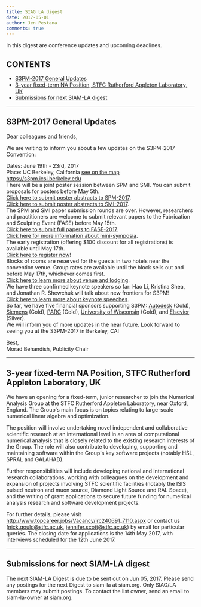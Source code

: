 ```yaml
---
title: SIAG LA digest
date: 2017-05-01
author: Jen Pestana
comments: true
---
```




In this digest are conference updates and upcoming deadlines.

## CONTENTS

- [S3PM-2017 General Updates](#nav0)
- [3-year fixed-term NA Position, STFC Rutherford Appleton Laboratory, UK](#nav1)
- [Submissions for next SIAM-LA digest](#nav2)

---------------

## <a name="nav0">S3PM-2017 General Updates</a>

Dear colleagues and friends, 

We are writing to inform you about a few updates on the S3PM-2017 Convention:

Dates: June 19th - 23rd, 2017    
Place: UC Berkeley, California [see on the map](https://www.google.com/maps/place/University+of+California,+Berkeley/@37.8718992,-122.2607286,17z/data=!3m1!4b1!4m5!3m4!1s0x808f7718c522d7c1:0xda8034ea3b6b3289!8m2!3d37.8718992!4d-122.2585399)   
<https://s3pm.icsi.berkeley.edu>     
There will be a joint poster session between SPM and SMI. You can submit proposals for posters before May 5th.  
[Click here to submit poster abstracts to SPM-2017](https://s3pm.icsi.berkeley.edu/s3pm/spm.html#poster).  
[Click here to submit poster abstracts to SMI-2017](https://s3pm.icsi.berkeley.edu/s3pm/smi.html#poster).  
The SPM and SMI paper submission rounds are over. However, researchers and practitioners are welcome to submit relevant papers to the Fabrication and Sculpting Event (FASE) before May 15th.  
[Click here to submit full papers to FASE-2017](https://s3pm.icsi.berkeley.edu/s3pm/fase.html#submit).  
[Click here for more information about mini-symposia](https://s3pm.icsi.berkeley.edu/s3pm/index.html#mini).  
The early registration (offering $100 discount for all registrations) is available until May 17th.  
[Click here to register now](https://www.surveygizmo.com/s3/3343403/S3PM-2017-Registration)!  
Blocks of rooms are reserved for the guests in two hotels near the convention venue. Group rates are available until the block sells out and before May 17th, whichever comes first.  
[Click here to learn more about venue and lodging](https://s3pm.icsi.berkeley.edu/s3pm/#location).  
We have three confirmed keynote speakers so far: Hao Li, Kristina Shea, and Jonathan R. Shewchuk will talk about new frontiers for S3PM!  
[Click here to learn more about keynote speeches](https://s3pm.icsi.berkeley.edu/s3pm/index.html#speakers).   
So far, we have five financial sponsors supporting S3PM: [Autodesk](http://www.autodesk.com/) (Gold), [Siemens](https://www.siemens.com/global/en/home.html) (Gold), [PARC](https://www.parc.com/) (Gold), [University of Wisconsin](http://www.wisc.edu/) (Gold), and [Elsevier](https://www.elsevier.com/) (Silver).  
We will inform you of more updates in the near future. Look forward to seeing you at the S3PM-2017 in Berkeley, CA!  

Best,    
Morad Behandish, Publicity Chair  

 

---------------

## <a name="nav1">3-year fixed-term NA Position, STFC Rutherford Appleton Laboratory, UK</a>

We have an opening for a fixed-term, junior researcher to join the
Numerical Analysis Group at the STFC Rutherford Appleton Laboratory,
near Oxford, England. The Group's main focus is on topics relating
to large-scale numerical linear algebra and optimization.

The position will involve undertaking novel independent and
collaborative scientific research at an international level in an
area of computational numerical analysis that is closely related
to the existing research interests of the Group. The role will also
contribute to developing, supporting and maintaining software within
the Group's key software projects (notably HSL, SPRAL and GALAHAD).

Further responsibilities will include developing national and
international research collaborations, working with colleagues on the
development and expansion of projects involving STFC scientific
facilities (notably the ISIS pulsed neutron and muon source, Diamond
Light Source and RAL Space), and the writing of grant applications to
secure future funding for numerical analysis research and software
development projects.

For further details, please visit  
  <http://www.topcareer.jobs/Vacancy/irc240691_7110.aspx>
or contact us (<nick.gould@stfc.ac.uk>, <jennifer.scott@stfc.ac.uk>) by
email for particular queries. The closing date for applications is the
14th May 2017, with interviews scheduled for the 12th June 2017.

---------------

## <a name="nav2">Submissions for next SIAM-LA digest</a>

The next SIAM-LA Digest is due to be sent out on Jun 05, 2017.
Please send any postings for the next Digest to siam-la at siam.org. 
Only SIAG/LA members may submit postings.  To contact the list owner, 
send an email to siam-la-owner at siam.org.